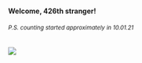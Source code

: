 #### Welcome, 426th stranger!

###### <sup>P.S. counting started approximately in 10.01.21</sup>

<img src="https://kraftwerk28.pp.ua/vcnt.png"></img>
